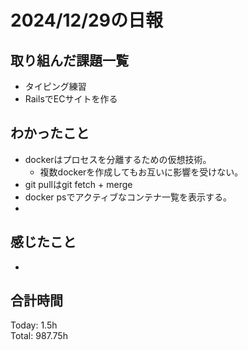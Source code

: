 # 2024/12/29の日報
## 取り組んだ課題一覧
* タイピング練習
*  RailsでECサイトを作る
## わかったこと
* dockerはプロセスを分離するための仮想技術。
  *  複数dockerを作成してもお互いに影響を受けない。
*  git pullはgit fetch + merge
* docker psでアクティブなコンテナ一覧を表示する。
*     
## 感じたこと
* 
## 合計時間  
Today: 1.5h<br>
Total: 987.75h
